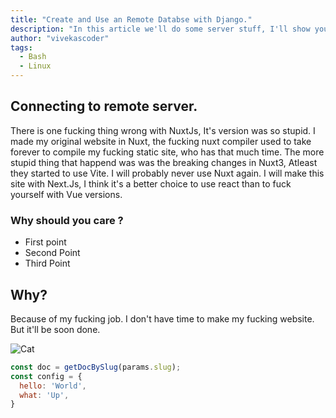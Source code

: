 ```yaml
---
title: "Create and Use an Remote Databse with Django."
description: "In this article we'll do some server stuff, I'll show you how you create a remote postgresql instance on a virtual machine and connect with your django project."
author: "vivekascoder"
tags: 
  - Bash
  - Linux
---
```


## Connecting to remote server.
There is one fucking thing wrong with NuxtJs, It's version was so stupid. I made my original website in Nuxt, the fucking nuxt compiler used to take forever to compile my fucking static site, who has that much time. The more stupid thing that happend was was the breaking changes in Nuxt3, Atleast they started to use Vite. I will probably never use Nuxt again. I will make this site with Next.Js, I think it's a better choice to use react than to fuck yourself with Vue versions.

### Why should you care ?
- First point
- Second Point
- Third Point

## Why?
Because of my fucking job. I don't have time to make my fucking website. But it'll be soon done.

![Cat](https://placekitten.com/200/200)

```js
const doc = getDocBySlug(params.slug);
const config = {
  hello: 'World',
  what: 'Up',
}
```